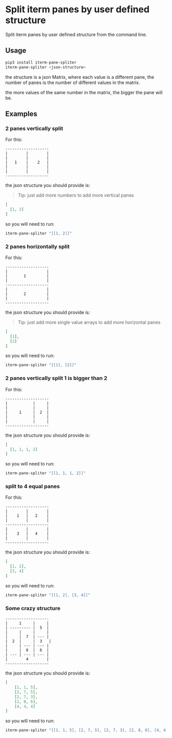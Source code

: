 # Split iterm panes by user defined structure

Split iterm panes by user defined structure from the command line.

## Usage
```bash
pip3 install iterm-pane-spliter
iterm-pane-spliter <json-structure>
```

the structure is a json Matrix, where each value is a different pane, the number of panes is the number of different values in the matrix.

the more values of the same number in the matrix, the bigger the pane will be.

## Examples

### 2 panes vertically split
For this:
```
-------------------
|        |        |
|        |        |
|   1    |    2   |
|        |        |
|        |        |
-------------------
```

the json structure you should provide is:
> Tip: just add more numbers to add more vertical panes
```json
[
  [1, 2]
]
```

so you will need to run:
```bash
iterm-pane-spliter "[[1, 2]]"
```

### 2 panes horizontally split
For this:
```
-------------------
|                 |
|       1         |
|                 |
-------------------
|                 |
|       2         |
|                 |
-------------------
```

the json structure you should provide is:
> Tip: just add more single value arrays to add more horizontal panes
```json
[
  [1],
  [2]
]
```

so you will need to run:
```bash
iterm-pane-spliter "[[1], [2]]"
```

### 2 panes vertically split 1 is bigger than 2
For this:
```
-------------------
|           |     |
|           |     |
|     1     |  2  |
|           |     |
|           |     |
-------------------
```

the json structure you should provide is:
```json
[
  [1, 1, 1, 2]
]
```

so you will need to run:
```bash
iterm-pane-spliter "[[1, 1, 1, 2]]"
```




### split to 4 equal panes
For this:
```
-------------------
|        |        |
|    1   |   2    |
|        |        |
-------------------
|        |        |
|    3   |   4    |
|        |        |
-------------------
```

the json structure you should provide is:
```json
[
  [1, 2],
  [3, 4]
]
```

so you will need to run:
```bash
iterm-pane-spliter "[[1, 2], [3, 4]]"
```


### Some crazy structure
```
-------------------
|     1     |     |
| --------- |  5  |
|     |     |     |
|     |  7  | --- |
|  2  |     |  3   |
|     | --- | --- |
|     |  8  |  6  |
| --- | --- | --- |
|        4        |
-------------------
```

the json structure you should provide is:
```json
[
    [1, 1, 5],
    [2, 7, 5],
    [2, 7, 3],
    [2, 8, 6],
    [4, 4, 4]
]
```

so you will need to run:
```bash
iterm-pane-spliter "[[1, 1, 5], [2, 7, 5], [2, 7, 3], [2, 8, 6], [4, 4, 4]]"
```



